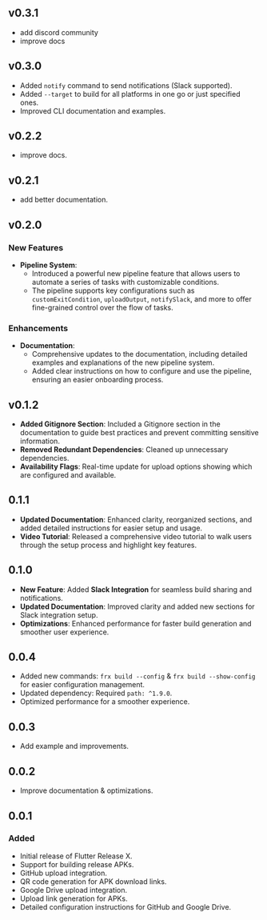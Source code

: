 ## v0.3.1

- add discord community
- improve docs

## v0.3.0

- Added `notify` command to send notifications (Slack supported).
- Added `--target` to build for all platforms in one go or just specified ones.
- Improved CLI documentation and examples.

## v0.2.2

- improve docs.

## v0.2.1

- add better documentation.

## v0.2.0

### New Features

- **Pipeline System**:
  - Introduced a powerful new pipeline feature that allows users to automate a series of tasks with customizable conditions.
  - The pipeline supports key configurations such as `customExitCondition`, `uploadOutput`, `notifySlack`, and more to offer fine-grained control over the flow of tasks.

### Enhancements

- **Documentation**:
  - Comprehensive updates to the documentation, including detailed examples and explanations of the new pipeline system.
  - Added clear instructions on how to configure and use the pipeline, ensuring an easier onboarding process.

## v0.1.2

- **Added Gitignore Section**: Included a Gitignore section in the documentation to guide best practices and prevent committing sensitive information.
- **Removed Redundant Dependencies**: Cleaned up unnecessary dependencies.
- **Availability Flags**: Real-time update for upload options showing which are configured and available.

## 0.1.1

- **Updated Documentation**: Enhanced clarity, reorganized sections, and added detailed instructions for easier setup and usage.
- **Video Tutorial**: Released a comprehensive video tutorial to walk users through the setup process and highlight key features.

## 0.1.0

- **New Feature**: Added **Slack Integration** for seamless build sharing and notifications.
- **Updated Documentation**: Improved clarity and added new sections for Slack integration setup.
- **Optimizations**: Enhanced performance for faster build generation and smoother user experience.

## 0.0.4

- Added new commands: `frx build --config` & `frx build --show-config` for easier configuration management.
- Updated dependency: Required `path: ^1.9.0`.
- Optimized performance for a smoother experience.

## 0.0.3

- Add example and improvements.

## 0.0.2

- Improve documentation & optimizations.

## 0.0.1

### Added

- Initial release of Flutter Release X.
- Support for building release APKs.
- GitHub upload integration.
- QR code generation for APK download links.
- Google Drive upload integration.
- Upload link generation for APKs.
- Detailed configuration instructions for GitHub and Google Drive.
